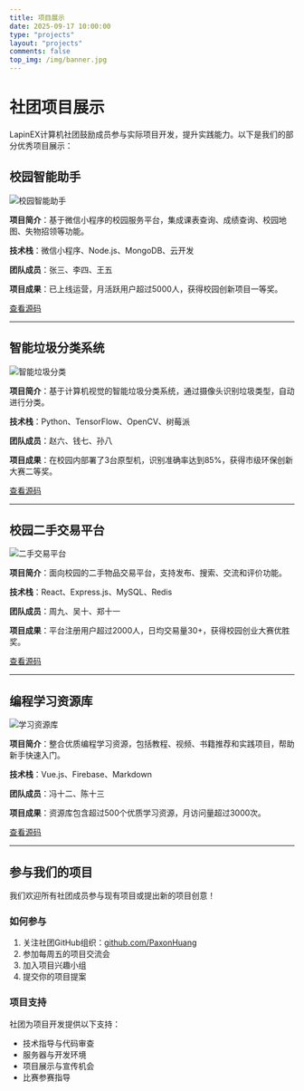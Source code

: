 ```yaml
---
title: 项目展示
date: 2025-09-17 10:00:00
type: "projects"
layout: "projects"
comments: false
top_img: /img/banner.jpg
---
```


# 社团项目展示

LapinEX计算机社团鼓励成员参与实际项目开发，提升实践能力。以下是我们的部分优秀项目展示：

## 校园智能助手

![校园智能助手](/img/projects/campus-assistant.jpg)

**项目简介**：基于微信小程序的校园服务平台，集成课表查询、成绩查询、校园地图、失物招领等功能。

**技术栈**：微信小程序、Node.js、MongoDB、云开发

**团队成员**：张三、李四、王五

**项目成果**：已上线运营，月活跃用户超过5000人，获得校园创新项目一等奖。

[查看源码](https://github.com/PaxonHuang/campus-assistant)

---

## 智能垃圾分类系统

![智能垃圾分类](/img/projects/smart-trash.jpg)

**项目简介**：基于计算机视觉的智能垃圾分类系统，通过摄像头识别垃圾类型，自动进行分类。

**技术栈**：Python、TensorFlow、OpenCV、树莓派

**团队成员**：赵六、钱七、孙八

**项目成果**：在校园内部署了3台原型机，识别准确率达到85%，获得市级环保创新大赛二等奖。

[查看源码](https://github.com/PaxonHuang/smart-trash-sorting)

---

## 校园二手交易平台

![二手交易平台](/img/projects/second-hand.jpg)

**项目简介**：面向校园的二手物品交易平台，支持发布、搜索、交流和评价功能。

**技术栈**：React、Express.js、MySQL、Redis

**团队成员**：周九、吴十、郑十一

**项目成果**：平台注册用户超过2000人，日均交易量30+，获得校园创业大赛优胜奖。

[查看源码](https://github.com/PaxonHuang/campus-market)

---

## 编程学习资源库

![学习资源库](/img/projects/learning-resources.jpg)

**项目简介**：整合优质编程学习资源，包括教程、视频、书籍推荐和实践项目，帮助新手快速入门。

**技术栈**：Vue.js、Firebase、Markdown

**团队成员**：冯十二、陈十三

**项目成果**：资源库包含超过500个优质学习资源，月访问量超过3000次。

[查看源码](https://github.com/PaxonHuang/coding-resources)

---

## 参与我们的项目

我们欢迎所有社团成员参与现有项目或提出新的项目创意！

### 如何参与

1. 关注社团GitHub组织：[github.com/PaxonHuang](https://github.com/PaxonHuang)
2. 参加每周五的项目交流会
3. 加入项目兴趣小组
4. 提交你的项目提案

### 项目支持

社团为项目开发提供以下支持：

- 技术指导与代码审查
- 服务器与开发环境
- 项目展示与宣传机会
- 比赛参赛指导